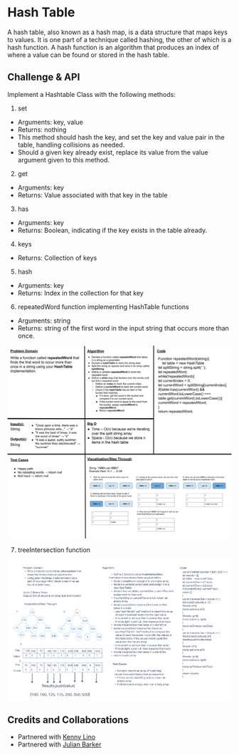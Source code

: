 # Hash Table

A hash table, also known as a hash map, is a data structure that maps keys to values. It is one part of a technique called hashing, the other of which is a hash function. A hash function is an algorithm that produces an index of where a value can be found or stored in the hash table.

## Challenge & API

Implement a Hashtable Class with the following methods:

1. set
  - Arguments: key, value
  - Returns: nothing
  - This method should hash the key, and set the key and value pair in the table, handling collisions as needed.
  - Should a given key already exist, replace its value from the value argument given to this method.

2. get
  - Arguments: key
  - Returns: Value associated with that key in the table

3. has
  - Arguments: key
  - Returns: Boolean, indicating if the key exists in the table already.

4. keys
  - Returns: Collection of keys

5.  hash
  - Arguments: key
  - Returns: Index in the collection for that key

6. repeatedWord function implementing HashTable functions
  - Arguments: string
  - Returns: string of the first word in the input string that occurs more than once.

![UML](./assets/cc-31.png)

7. treeIntersection function

![UML2](./assets/cc32.png)

## Credits and Collaborations
- Partnered with [Kenny Lino]()
- Partnered with [Julian Barker]()
